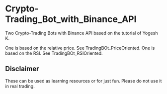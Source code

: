 # Crypto-Trading_Bot_with_Binance_API

Two Crypto-Trading Bots with Binance API based on the tutorial of Yogesh K.

One is based on the relative price. See TradingBOt_PriceOriented.
One is based on the RSI. See TradingBOt_RSIOriented.

## Disclaimer

These can be used as learning resources or for just fun.
Please do not use it in real trading.
